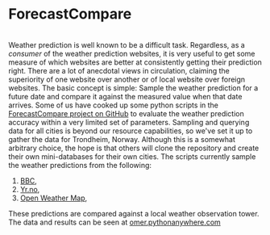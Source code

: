 ForecastCompare
===============

<p>
	<br>
	Weather prediction is well known to be a difficult task. Regardless, as a <i>consumer</i> of the weather prediction websites, it is very useful to get some measure of which websites are better at consistently getting their prediction right. There are a lot of anecdotal views in circulation, claiming the superiority of one website over another or of local website over foreign websites. The basic concept is simple: Sample the weather prediction for a future date and compare it against the measured value when that date arrives. 
Some of us have cooked up some python scripts in the <a href="https://github.com/omer-qadir/ForecastCompare" target="_blank">ForecastCompare project on GitHub</a> to evaluate the weather prediction accuracy within a very limited set of parameters. Sampling and querying data for all cities is beyond our resource capabilities, so we've set it up to gather the data for Trondheim, Norway. Although this is a somewhat arbitrary choice, the hope is that others will clone the repository and create their own mini-databases for their own cities.
The scripts currently sample the weather predictions from the following:
	<ol>
		<li> <a href="http://www.bbc.com/weather" target="_blank">BBC</a>, </li>
		<li> <a href="http://Yr.no" target="_blank">Yr.no</a>, </li>
		<li> <a href="http://openweathermap.org" target="_blank">Open Weather Map</a>, </li>
	</ol>
</p>
<p>
These predictions are compared against a local weather observation tower. The data and results can be seen at <a href="http://omer.pythonanywhere.com" target="_blank">omer.pythonanywhere.com</a>
</p>
